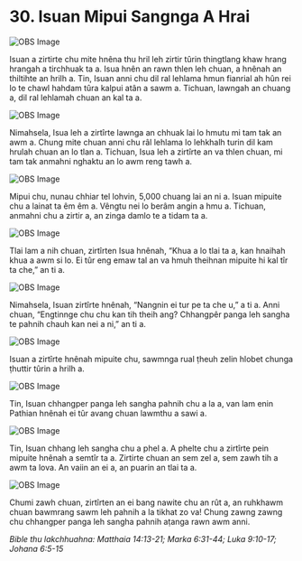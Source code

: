 # 30. Isuan Mipui Sangnga A Hrai #

![OBS Image](https://cdn.door43.org/obs/jpg/360px/obs-en-30-01.jpg)

Isuan a zirtirte chu mite hnêna thu hril leh zirtir tûrin thingtlang khaw hrang hrangah a tirchhuak ta a. Isua hnên an rawn thlen leh chuan, a hnênah an thiltihte an hrilh a. Tin, Isuan anni chu dil ral lehlama hmun fianrial ah hûn rei lo te chawl hahdam tûra kalpui atân a sawm a. Tichuan, lawngah an chuang a, dil ral lehlamah chuan an kal ta a.

![OBS Image](https://cdn.door43.org/obs/jpg/360px/obs-en-30-02.jpg)

Nimahsela, Isua leh a zirtîrte lawnga an chhuak lai lo hmutu mi tam tak an awm a. Chung mite chuan anni chu râl lehlama lo lehkhalh turin dil kam hrulah chuan an lo tlan a. Tichuan, Isua leh a zirtîrte an va thlen chuan, mi tam tak anmahni nghaktu an lo awm reng tawh a.

![OBS Image](https://cdn.door43.org/obs/jpg/360px/obs-en-30-03.jpg)

Mipui chu, nunau chhiar tel lohvin, 5,000 chuang lai an ni a. Isuan mipuite chu a lainat ta êm êm a. Vêngtu nei lo berâm angin a hmu a. Tichuan, anmahni chu a zirtir a, an zinga damlo te a tidam ta a.

![OBS Image](https://cdn.door43.org/obs/jpg/360px/obs-en-30-04.jpg)

Tlai lam a nih chuan, zirtîrten Isua hnênah, “Khua a lo tlai ta a, kan hnaihah khua a awm si lo. Ei tûr eng emaw tal an va hmuh theihnan mipuite hi kal tîr ta che,” an ti a.

![OBS Image](https://cdn.door43.org/obs/jpg/360px/obs-en-30-05.jpg)

Nimahsela, Isuan zirtîrte hnênah, “Nangnin ei tur pe ta che u,” a ti a. Anni chuan, “Engtinnge chu chu kan tih theih ang? Chhangpêr panga leh sangha te pahnih chauh kan nei a ni,” an ti a.

![OBS Image](https://cdn.door43.org/obs/jpg/360px/obs-en-30-06.jpg)

Isuan a zirtîrte hnênah mipuite chu, sawmnga rual ṭheuh zelin hlobet chunga ṭhuttir tûrin a hrilh a.

![OBS Image](https://cdn.door43.org/obs/jpg/360px/obs-en-30-07.jpg)

Tin, Isuan chhangper panga leh sangha pahnih chu a la a, van lam enin Pathian hnênah ei tûr avang chuan lawmthu a sawi a.

![OBS Image](https://cdn.door43.org/obs/jpg/360px/obs-en-30-08.jpg)

Tin, Isuan chhang leh sangha chu a phel a. A phelte chu a zirtîrte pein mipuite hnênah a semtîr ta a. Zirtirte chuan an sem zel a, sem zawh tih a awm ta lova. An vaiin an ei a, an puarin an tlai ta a.

![OBS Image](https://cdn.door43.org/obs/jpg/360px/obs-en-30-09.jpg)

Chumi zawh chuan, zirtîrten an ei bang nawite chu an rût a, an ruhkhawm chuan bawmrang sawm leh pahnih a la tikhat zo va! Chung zawng zawng chu chhangper panga leh sangha pahnih aṭanga rawn awm anni.

_Bible thu lakchhuahna: Matthaia 14:13-21; Marka 6:31-44; Luka 9:10-17; Johana 6:5-15_

